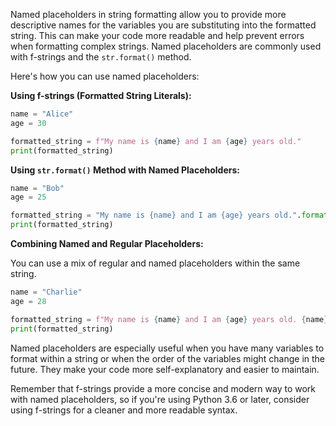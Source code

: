 Named placeholders in string formatting allow you to provide more descriptive names for the variables you are substituting into the formatted string. This can make your code more readable and help prevent errors when formatting complex strings. Named placeholders are commonly used with f-strings and the `str.format()` method.

Here's how you can use named placeholders:

**Using f-strings (Formatted String Literals):**

```python
name = "Alice"
age = 30

formatted_string = f"My name is {name} and I am {age} years old."
print(formatted_string)
```

**Using `str.format()` Method with Named Placeholders:**

```python
name = "Bob"
age = 25

formatted_string = "My name is {name} and I am {age} years old.".format(name=name, age=age)
print(formatted_string)
```

**Combining Named and Regular Placeholders:**

You can use a mix of regular and named placeholders within the same string.

```python
name = "Charlie"
age = 28

formatted_string = f"My name is {name} and I am {age} years old. {name}'s age is {age}."
print(formatted_string)
```

Named placeholders are especially useful when you have many variables to format within a string or when the order of the variables might change in the future. They make your code more self-explanatory and easier to maintain.

Remember that f-strings provide a more concise and modern way to work with named placeholders, so if you're using Python 3.6 or later, consider using f-strings for a cleaner and more readable syntax.

